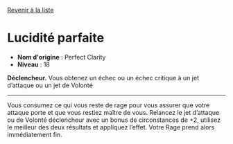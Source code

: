 [Revenir à la liste](..)

# Lucidité parfaite

 * **Nom d'origine** : Perfect Clarity
 * **Niveau** : 18


<p><strong>Déclencheur.</strong> Vous obtenez un échec ou un échec critique à un jet d’attaque ou un jet de Volonté</p>
<hr>
<p>Vous consumez ce qui vous reste de rage pour vous assurer que votre attaque porte et que vous restiez maître de vous. Relancez le jet d’attaque ou de Volonté déclencheur avec un bonus de circonstances de +2, utilisez le meilleur des deux résultats et appliquez l’effet. Votre Rage prend alors immédiatement fin.</p>